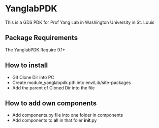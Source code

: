 

<!--
 * @Author       : Qian Zhang
 * @Date         : 2025-03-13 15:14:28
 * @LastEditors  : Qian Zhang
 * @LastEditTime : 2025-03-13 17:54:59
 * @FilePath     : \YanglabPDK\README.md
 * @Description  : 
 * 
 * Copyright (c) 2025 by Prof. Lan Yang Lab, All Rights Reserved. 
-->
# YanglabPDK
This is a GDS PDK for Prof Yang Lab in Washington University in St. Louis

## Package Requirements
The YanglabPDK Require 9.1+

## How to install
- Git Clone Dir into PC
- Create module_yanglabpdk.pth into env/Lib/site-packages
- Add the parent of Cloned Dir into the file

## How to add own components
- Add components.py file into one folder in components
- Add components to __all__ in that foler __init__.py